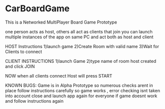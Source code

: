 # CarBoardGame

This is a Networked MultiPlayer Board Game Prototype

one person acts as host, others all act as clients that join
you can launch multiple instances of the app on same PC and act both as host and client

HOST Instructions 
1)launch game
2)Create Room with valid name
3)Wait for Clients to connect

CLIENT INSTRUCTIONS
1)launch Game
2)type name of room host created and click JOIN


NOW when all clients connect
Host will press START



KNOWN BUGS:
Game is in Alpha Prototype so numerous checks arent in place
follow instructions carefully so game works , error checking isnt taken into account
close and launch app again for everyone if game doesnt work and follow instructions again
